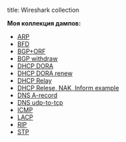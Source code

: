 title: Wireshark collection

**Моя коллекция дампов:**

- [ARP](https://icebale.readthedocs.io/en/latest/networks/wireshark.collection/arp.pcapng)
- [BFD](https://icebale.readthedocs.io/en/latest/networks/wireshark.collection/bfd-control-init+echo.pcapng)
- [BGP+ORF](https://icebale.readthedocs.io/en/latest/networks/wireshark.collection/bgp+orf.pcapng)
- [BGP withdraw](https://icebale.readthedocs.io/en/latest/networks/wireshark.collection/bgp+withdraw.pcapng)
- [DHCP DORA](https://icebale.readthedocs.io/en/latest/networks/wireshark.collection/dhcp-dora.pcapng)
- [DHCP DORA renew](https://icebale.readthedocs.io/en/latest/networks/wireshark.collection/dhcp-dora-renew.pcapng)
- [DHCP Relay](https://icebale.readthedocs.io/en/latest/networks/wireshark.collection/dhcp-relay.pcapng)
- [DHCP Relese, NAK, Inform example](https://icebale.readthedocs.io/en/latest/networks/wireshark.collection/dhcp-release-nak-inform.pcapng)
- [DNS A-record](https://icebale.readthedocs.io/en/latest/networks/wireshark.collection/dns-A-rec-mail.ru-udp.pcapng)
- [DNS udp-to-tcp](https://icebale.readthedocs.io/en/latest/networks/wireshark.collection/dns-udp-to-tcp-telegram-for-txt-record.pcapng.pcapng)
- [ICMP](https://icebale.readthedocs.io/en/latest/networks/wireshark.collection/icmp-ping.pcapng)
- [LACP](https://icebale.readthedocs.io/en/latest/networks/wireshark.collection/lacp1.pcapng)
- [RIP](https://icebale.readthedocs.io/en/latest/networks/wireshark.collection/rip2.pcapng)
- [STP](https://icebale.readthedocs.io/en/latest/networks/wireshark.collection/stp.pcapng)
